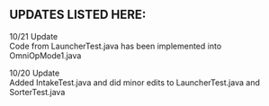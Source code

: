 UPDATES LISTED HERE:  
-
10/21 Update  
Code from LauncherTest.java has been implemented into OmniOpMode1.java  

10/20 Update  
Added IntakeTest.java and did minor edits to LauncherTest.java and SorterTest.java  
